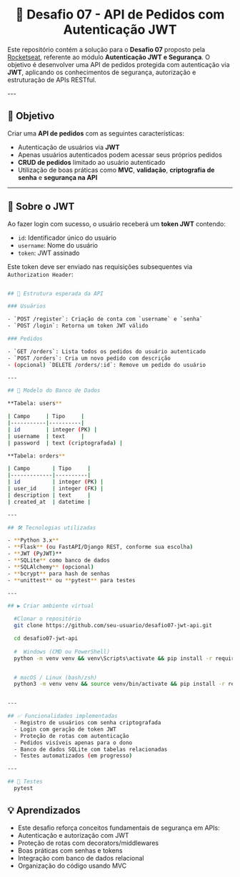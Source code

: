 <strong><h1 align="center">🔐 Desafio 07 - API de Pedidos com Autenticação JWT</h1></strong>

<p align="justify">

Este repositório contém a solução para o **Desafio 07** proposto pela [Rocketseat](https://rocketseat.com.br), referente ao módulo **Autenticação JWT e Segurança**. O objetivo é desenvolver uma API de pedidos protegida com autenticação via **JWT**, aplicando os conhecimentos de segurança, autorização e estruturação de APIs RESTful.
</p>
---

## 📌 Objetivo

Criar uma **API de pedidos** com as seguintes características:

- Autenticação de usuários via **JWT**
- Apenas usuários autenticados podem acessar seus próprios pedidos
- **CRUD de pedidos** limitado ao usuário autenticado
- Utilização de boas práticas como **MVC**, **validação**, **criptografia de senha** e **segurança na API**

---

## 🔐 Sobre o JWT

Ao fazer login com sucesso, o usuário receberá um **token JWT** contendo:

- `id`: Identificador único do usuário
- `username`: Nome do usuário
- `token`: JWT assinado

Este token deve ser enviado nas requisições subsequentes via `Authorization Header`:

```bash

## 📁 Estrutura esperada da API

### Usuários

- `POST /register`: Criação de conta com `username` e `senha`
- `POST /login`: Retorna um token JWT válido

### Pedidos

- `GET /orders`: Lista todos os pedidos do usuário autenticado
- `POST /orders`: Cria um novo pedido com descrição
- (opcional) `DELETE /orders/:id`: Remove um pedido do usuário

---

## 🧱 Modelo do Banco de Dados

**Tabela: users**

| Campo     | Tipo     |
|-----------|----------|
| id        | integer (PK) |
| username  | text     |
| password  | text (criptografada) |

**Tabela: orders**

| Campo       | Tipo     |
|-------------|----------|
| id          | integer (PK) |
| user_id     | integer (FK) |
| description | text     |
| created_at  | datetime |

---

## 🛠 Tecnologias utilizadas

- **Python 3.x**
- **Flask** (ou FastAPI/Django REST, conforme sua escolha)
- **JWT (PyJWT)**
- **SQLite** como banco de dados
- **SQLAlchemy** (opcional)
- **bcrypt** para hash de senhas
- **unittest** ou **pytest** para testes

---

## ▶️ Criar ambiente virtual

  #Clonar o repositório
  git clone https://github.com/seu-usuario/desafio07-jwt-api.git

  cd desafio07-jwt-api
  
  #  Windows (CMD ou PowerShell)
  python -m venv venv && venv\Scripts\activate && pip install -r requirements.txt


  # macOS / Linux (bash/zsh)
  python3 -m venv venv && source venv/bin/activate && pip install -r requirements.txt


---

## ✅ Funcionalidades implementadas
  - Registro de usuários com senha criptografada
  - Login com geração de token JWT
  - Proteção de rotas com autenticação
  - Pedidos visíveis apenas para o dono
  - Banco de dados SQLite com tabelas relacionadas
  - Testes automatizados (em progresso)

---

## 🧪 Testes
  pytest

```

## 💡 Aprendizados

  - Este desafio reforça conceitos fundamentais de segurança em APIs:
  - Autenticação e autorização com JWT
  - Proteção de rotas com decorators/middlewares
  - Boas práticas com senhas e tokens
  - Integração com banco de dados relacional
  - Organização do código usando MVC